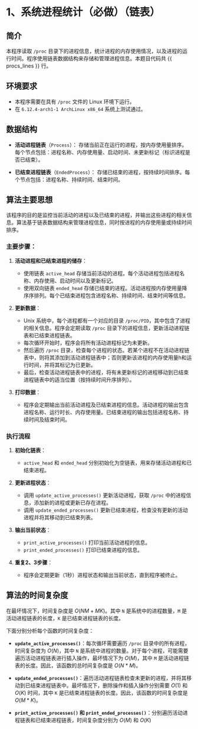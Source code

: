 # 1、系统进程统计（必做）（链表）

## 简介

本程序读取 `/proc` 目录下的进程信息，统计进程的内存使用情况，以及进程的运行时间。程序使用链表数据结构来存储和管理进程信息。本题目代码共 {{ procs_lines }} 行。

## 环境要求

- 本程序需要在具有 `/proc` 文件的 Linux 环境下运行。
- 在 `6.12.4-arch1-1 ArchLinux x86_64` 系统上测试通过。

## 数据结构

- **活动进程链表**（`Process`）：
  存储当前正在运行的进程，按内存使用量排序。每个节点包括：进程名称、内存使用量、启动时间、未更新标记（标识进程是否已结束）。

- **已结束进程链表**（`EndedProcess`）：
  存储已结束的进程，按持续时间排序。每个节点包括：进程名称、持续时间、结束时间。

## 算法主要思想

该程序的目的是监控当前活动的进程以及已结束的进程，并输出这些进程的相关信息。算法基于链表数据结构来管理进程信息，同时按进程的内存使用量或持续时间排序。

### 主要步骤：

1. **活动进程和已结束进程的储存**：

   - 使用链表 `active_head` 存储当前活动的进程。每个活动进程包括进程名称、内存使用、启动时间以及更新标记。
   - 使用双向链表 `ended_head` 存储已结束的进程。活动进程按内存使用量降序序排列。每个已结束进程包含进程名称、持续时间、结束时间等信息。

2. **更新数据**：

   - Unix 系统中，每个进程都有一个对应的目录 `/proc/PID`，其中包含了进程的相关信息。程序会定期读取 `/proc` 目录下的进程信息，更新活动进程链表和已结束进程链表。
   - 每次循环开始时，程序会将所有活动进程标记为未更新。
   - 然后遍历 `/proc` 目录，检查每个进程的状态。若某个进程不在活动进程链表中，则将其添加到活动进程链表中；否则更新该进程的内存使用量h和运行时间，并将其标记为已更新。
   - 最后，检查活动进程链表中的进程，将有未更新标记的进程移动到已结束进程链表中的适当位置（按持续时间升序排列）。

3. **打印数据**：
   - 程序会定期输出当前活动进程及已结束进程的信息。活动进程的输出包含进程名称、运行时长、内存使用量。已结束进程的输出包括进程名称、持续时间及结束时间。

### 执行流程

1. **初始化链表**：

   - `active_head` 和 `ended_head` 分别初始化为空链表，用来存储活动进程和已结束进程。

2. **更新进程状态**：

   - 调用 `update_active_processes()` 更新活动进程，获取 `/proc` 中的进程信息，添加新的进程或更新已存在进程。
   - 调用 `update_ended_processes()` 更新已结束进程，检查没有更新的活动进程并将其移动到已结束列表。

3. **输出当前状态**：

   - `print_active_processes()` 打印当前活动进程的信息。
   - `print_ended_processes()` 打印已结束进程的信息。

4. **重复2、3步骤**：
   - 程序会定期更新（1秒）进程状态和输出当前状态，直到程序被终止。

## 算法的时间复杂度

在最坏情况下，时间复杂度是 $O(NM + MK)$。其中 `N` 是系统中的进程数量，`M` 是活动进程链表的长度，`K` 是已结束进程链表的长度。

下面分别分析每个函数的时间复杂度：

- **`update_active_processes()`**：每次循环需要遍历 `/proc` 目录中的所有进程，时间复杂度为 $O(N)$，其中 `N` 是系统中进程的数量。对于每个进程，可能需要遍历活动进程链表进行插入操作，最坏情况下为 $O(M)$，其中 `M` 是活动进程链表的长度。因此，该函数的总时间复杂度是 $O(N * M)$。

- **`update_ended_processes()`**：遍历活动进程链表检查未更新的进程，并将其移动到已结束进程链表中。最坏情况下，删除操作和插入操作分别需要 $O(1)$ 和 $O(K)$ 时间，其中 `K` 是已结束进程链表的长度。因此，该函数的时间复杂度是 $O(M * K)$。

- **`print_active_processes()` 和 `print_ended_processes()`**：分别遍历活动进程链表和已结束进程链表，时间复杂度分别为 $O(M)$ 和 $O(K)$
